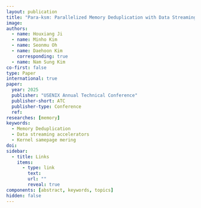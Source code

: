 ```yaml
---
layout: publication
title: "Para-ksm: Parallelized Memory Deduplication with Data Streaming Accelerators"
image: 
authors:
  - name: Houxiang Ji
  - name: Minho Kim
  - name: Seonmu Oh
  - name: Daehoon Kim
    corresponding: true
  - name: Nam Sung Kim
co-first: false
type: Paper
international: true
paper:
  year: 2025
  publisher: "USENIX Annual Technical Conference"
  publisher-short: ATC
  publisher-type: Conference
  ref: 
researches: [memory]
keywords:
  - Memory Deduplication
  - Data streaming accelerators
  - Kernel samepage mering
doi: 
sidebar:
  - title: Links
    items:
      - type: link
        text: 
        url: ""
        reveal: true
components: [abstract, keywords, topics]
hidden: false
---
```

